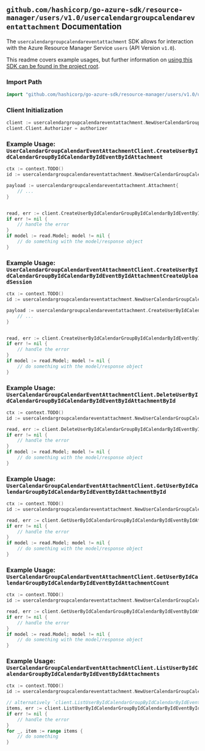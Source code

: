
## `github.com/hashicorp/go-azure-sdk/resource-manager/users/v1.0/usercalendargroupcalendareventattachment` Documentation

The `usercalendargroupcalendareventattachment` SDK allows for interaction with the Azure Resource Manager Service `users` (API Version `v1.0`).

This readme covers example usages, but further information on [using this SDK can be found in the project root](https://github.com/hashicorp/go-azure-sdk/tree/main/docs).

### Import Path

```go
import "github.com/hashicorp/go-azure-sdk/resource-manager/users/v1.0/usercalendargroupcalendareventattachment"
```


### Client Initialization

```go
client := usercalendargroupcalendareventattachment.NewUserCalendarGroupCalendarEventAttachmentClientWithBaseURI("https://management.azure.com")
client.Client.Authorizer = authorizer
```


### Example Usage: `UserCalendarGroupCalendarEventAttachmentClient.CreateUserByIdCalendarGroupByIdCalendarByIdEventByIdAttachment`

```go
ctx := context.TODO()
id := usercalendargroupcalendareventattachment.NewUserCalendarGroupCalendarEventID("userIdValue", "calendarGroupIdValue", "calendarIdValue", "eventIdValue")

payload := usercalendargroupcalendareventattachment.Attachment{
	// ...
}


read, err := client.CreateUserByIdCalendarGroupByIdCalendarByIdEventByIdAttachment(ctx, id, payload)
if err != nil {
	// handle the error
}
if model := read.Model; model != nil {
	// do something with the model/response object
}
```


### Example Usage: `UserCalendarGroupCalendarEventAttachmentClient.CreateUserByIdCalendarGroupByIdCalendarByIdEventByIdAttachmentCreateUploadSession`

```go
ctx := context.TODO()
id := usercalendargroupcalendareventattachment.NewUserCalendarGroupCalendarEventID("userIdValue", "calendarGroupIdValue", "calendarIdValue", "eventIdValue")

payload := usercalendargroupcalendareventattachment.CreateUserByIdCalendarGroupByIdCalendarByIdEventByIdAttachmentCreateUploadSessionRequest{
	// ...
}


read, err := client.CreateUserByIdCalendarGroupByIdCalendarByIdEventByIdAttachmentCreateUploadSession(ctx, id, payload)
if err != nil {
	// handle the error
}
if model := read.Model; model != nil {
	// do something with the model/response object
}
```


### Example Usage: `UserCalendarGroupCalendarEventAttachmentClient.DeleteUserByIdCalendarGroupByIdCalendarByIdEventByIdAttachmentById`

```go
ctx := context.TODO()
id := usercalendargroupcalendareventattachment.NewUserCalendarGroupCalendarEventAttachmentID("userIdValue", "calendarGroupIdValue", "calendarIdValue", "eventIdValue", "attachmentIdValue")

read, err := client.DeleteUserByIdCalendarGroupByIdCalendarByIdEventByIdAttachmentById(ctx, id)
if err != nil {
	// handle the error
}
if model := read.Model; model != nil {
	// do something with the model/response object
}
```


### Example Usage: `UserCalendarGroupCalendarEventAttachmentClient.GetUserByIdCalendarGroupByIdCalendarByIdEventByIdAttachmentById`

```go
ctx := context.TODO()
id := usercalendargroupcalendareventattachment.NewUserCalendarGroupCalendarEventAttachmentID("userIdValue", "calendarGroupIdValue", "calendarIdValue", "eventIdValue", "attachmentIdValue")

read, err := client.GetUserByIdCalendarGroupByIdCalendarByIdEventByIdAttachmentById(ctx, id)
if err != nil {
	// handle the error
}
if model := read.Model; model != nil {
	// do something with the model/response object
}
```


### Example Usage: `UserCalendarGroupCalendarEventAttachmentClient.GetUserByIdCalendarGroupByIdCalendarByIdEventByIdAttachmentCount`

```go
ctx := context.TODO()
id := usercalendargroupcalendareventattachment.NewUserCalendarGroupCalendarEventID("userIdValue", "calendarGroupIdValue", "calendarIdValue", "eventIdValue")

read, err := client.GetUserByIdCalendarGroupByIdCalendarByIdEventByIdAttachmentCount(ctx, id)
if err != nil {
	// handle the error
}
if model := read.Model; model != nil {
	// do something with the model/response object
}
```


### Example Usage: `UserCalendarGroupCalendarEventAttachmentClient.ListUserByIdCalendarGroupByIdCalendarByIdEventByIdAttachments`

```go
ctx := context.TODO()
id := usercalendargroupcalendareventattachment.NewUserCalendarGroupCalendarEventID("userIdValue", "calendarGroupIdValue", "calendarIdValue", "eventIdValue")

// alternatively `client.ListUserByIdCalendarGroupByIdCalendarByIdEventByIdAttachments(ctx, id)` can be used to do batched pagination
items, err := client.ListUserByIdCalendarGroupByIdCalendarByIdEventByIdAttachmentsComplete(ctx, id)
if err != nil {
	// handle the error
}
for _, item := range items {
	// do something
}
```
